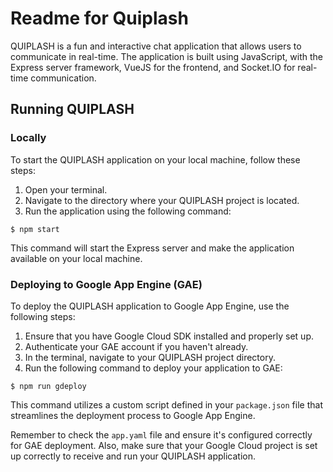 # Readme for Quiplash

QUIPLASH is a fun and interactive chat application that allows users to communicate in real-time. The application is built using JavaScript, with the Express server framework, VueJS for the frontend, and Socket.IO for real-time communication.

## Running QUIPLASH

### Locally

To start the QUIPLASH application on your local machine, follow these steps:

1. Open your terminal.
2. Navigate to the directory where your QUIPLASH project is located.
3. Run the application using the following command:

```
$ npm start
```


This command will start the Express server and make the application available on your local machine.

### Deploying to Google App Engine (GAE)

To deploy the QUIPLASH application to Google App Engine, use the following steps:

1. Ensure that you have Google Cloud SDK installed and properly set up.
2. Authenticate your GAE account if you haven't already.
3. In the terminal, navigate to your QUIPLASH project directory.
4. Run the following command to deploy your application to GAE:

```
$ npm run gdeploy
```

This command utilizes a custom script defined in your `package.json` file that streamlines the deployment process to Google App Engine.

Remember to check the `app.yaml` file and ensure it's configured correctly for GAE deployment. Also, make sure that your Google Cloud project is set up correctly to receive and run your QUIPLASH application.
